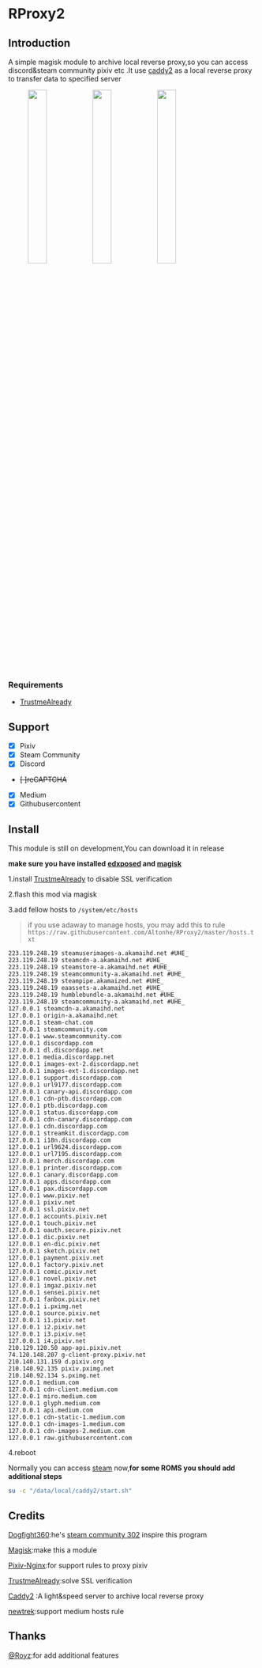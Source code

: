 # RProxy2

## Introduction

A simple magisk module to archive local reverse proxy,so you can access discord&steam community pixiv etc .It use [caddy2](https://github.com/caddyserver/caddy/releases) as a local reverse proxy to  transfer data to specified server
<figure class="third">
<img src="https://altonhe.github.io/medias/RProxy/1.jpeg" width="30%" height="30%" >
<img src="https://altonhe.github.io/medias/RProxy/2.jpeg" width="30%" height="30%">
<img src="https://altonhe.github.io/medias/RProxy/3.jpeg" width="30%" height="30%">
</figure>

### Requirements
* [TrustmeAlready](https://github.com/ViRb3/TrustMeAlready)

## Support

- [x] Pixiv
- [x] Steam Community
- [x] Discord
- ~~[ ]reCAPTCHA~~
- [x] Medium
- [x] Githubusercontent

## Install

This module is still on development,You can download it in release

**make sure you have installed** **[edxposed](https://github.com/ElderDrivers/EdXposed) and [magisk](https://github.com/topjohnwu/Magisk/releases)**

1.install [TrustmeAlready](https://github.com/ViRb3/TrustMeAlready)  to disable SSL verification 

2.flash this mod via magisk

3.add fellow hosts to `/system/etc/hosts`

> if you use adaway to manage hosts, you may add this to rule
> ` https://raw.githubusercontent.com/Altonhe/RProxy2/master/hosts.txt`

```hosts
223.119.248.19 steamuserimages-a.akamaihd.net #UHE_
223.119.248.19 steamcdn-a.akamaihd.net #UHE_
223.119.248.19 steamstore-a.akamaihd.net #UHE_
223.119.248.19 steamcommunity-a.akamaihd.net #UHE_
223.119.248.19 steampipe.akamaized.net #UHE_
223.119.248.19 eaassets-a.akamaihd.net #UHE_
223.119.248.19 humblebundle-a.akamaihd.net #UHE_
223.119.248.19 steamcommunity-a.akamaihd.net #UHE_
127.0.0.1 steamcdn-a.akamaihd.net
127.0.0.1 origin-a.akamaihd.net
127.0.0.1 steam-chat.com
127.0.0.1 steamcommunity.com
127.0.0.1 www.steamcommunity.com
127.0.0.1 discordapp.com
127.0.0.1 dl.discordapp.net
127.0.0.1 media.discordapp.net
127.0.0.1 images-ext-2.discordapp.net
127.0.0.1 images-ext-1.discordapp.net
127.0.0.1 support.discordapp.com
127.0.0.1 url9177.discordapp.com
127.0.0.1 canary-api.discordapp.com
127.0.0.1 cdn-ptb.discordapp.com
127.0.0.1 ptb.discordapp.com
127.0.0.1 status.discordapp.com
127.0.0.1 cdn-canary.discordapp.com
127.0.0.1 cdn.discordapp.com
127.0.0.1 streamkit.discordapp.com
127.0.0.1 i18n.discordapp.com
127.0.0.1 url9624.discordapp.com
127.0.0.1 url7195.discordapp.com
127.0.0.1 merch.discordapp.com
127.0.0.1 printer.discordapp.com
127.0.0.1 canary.discordapp.com
127.0.0.1 apps.discordapp.com
127.0.0.1 pax.discordapp.com
127.0.0.1 www.pixiv.net
127.0.0.1 pixiv.net 
127.0.0.1 ssl.pixiv.net
127.0.0.1 accounts.pixiv.net 
127.0.0.1 touch.pixiv.net
127.0.0.1 oauth.secure.pixiv.net
127.0.0.1 dic.pixiv.net
127.0.0.1 en-dic.pixiv.net 
127.0.0.1 sketch.pixiv.net
127.0.0.1 payment.pixiv.net
127.0.0.1 factory.pixiv.net 
127.0.0.1 comic.pixiv.net  
127.0.0.1 novel.pixiv.net 
127.0.0.1 imgaz.pixiv.net 
127.0.0.1 sensei.pixiv.net
127.0.0.1 fanbox.pixiv.net
127.0.0.1 i.pximg.net
127.0.0.1 source.pixiv.net
127.0.0.1 i1.pixiv.net 
127.0.0.1 i2.pixiv.net 
127.0.0.1 i3.pixiv.net 
127.0.0.1 i4.pixiv.net 
210.129.120.50 app-api.pixiv.net  
74.120.148.207 g-client-proxy.pixiv.net 
210.140.131.159 d.pixiv.org 
210.140.92.135 pixiv.pximg.net  
210.140.92.134 s.pximg.net
127.0.0.1 medium.com
127.0.0.1 cdn-client.medium.com
127.0.0.1 miro.medium.com
127.0.0.1 glyph.medium.com
127.0.0.1 api.medium.com
127.0.0.1 cdn-static-1.medium.com
127.0.0.1 cdn-images-1.medium.com
127.0.0.1 cdn-images-2.medium.com
127.0.0.1 raw.githubusercontent.com
```

4.reboot

Normally you can access [steam](steamcommunity.com) now,**for** **some ROMS you should add additional steps**

```bash 
su -c "/data/local/caddy2/start.sh"
```

## Credits

[Dogfight360](https://www.dogfight360.com/blog/):he's  [steam community 302](https://www.dogfight360.com/blog/686/) inspire this program

[Magisk](https://github.com/topjohnwu/Magisk/releases):make this a module

[Pixiv-Nginx](https://github.com/mashirozx/Pixiv-Nginx):for support rules to proxy pixiv

[TrustmeAlready](https://github.com/ViRb3/TrustMeAlready):solve SSL verification 

[Caddy2](https://github.com/caddyserver/caddy/releases) :A light&speed server to archive local reverse proxy

[newtrek](https://www.jianshu.com/u/a8649c5c66fe):support medium hosts rule

## Thanks

[@Royz](https://github.com/RoyZ-CSGO):for add additional features
